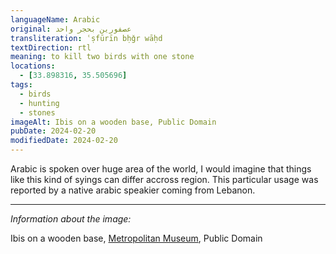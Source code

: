 ```yaml
---
languageName: Arabic
original: عصفورين بحجر واحد
transliteration: ʿṣfūrīn bḥǧr wāḥd
textDirection: rtl
meaning: to kill two birds with one stone
locations:
  - [33.898316, 35.505696]
tags:
  - birds
  - hunting
  - stones
imageAlt: Ibis on a wooden base, Public Domain
pubDate: 2024-02-20
modifiedDate: 2024-02-20
---
```


Arabic is spoken over huge area of the world, I would imagine that things
like this kind of syings can differ accross region.
This particular usage was reported by a native arabic speakier coming from Lebanon.

---

_Information about the image:_

Ibis on a wooden base, [Metropolitan Museum](https://www.metmuseum.org/art/collection/search/552995), Public Domain
